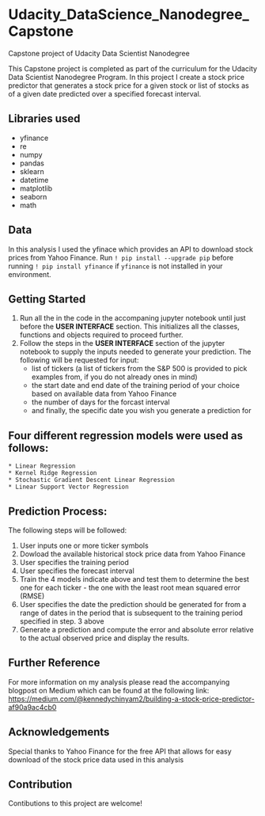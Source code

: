 # Udacity_DataScience_Nanodegree_Capstone
Capstone project of Udacity Data Scientist Nanodegree

This Capstone project is completed as part of the curriculum for the Udacity Data Scientist Nanodegree Program. In this project I create a stock price predictor that generates a stock price for a given stock or list of stocks as of a given date predicted over a specified forecast interval.

## Libraries used
 * yfinance
 * re
 * numpy
 * pandas
 * sklearn
 * datetime
 * matplotlib
 * seaborn
 * math

## Data
In this analysis I used the yfinace which provides an API to download stock prices from Yahoo Finance. 
Run ```! pip install --upgrade pip``` before running ```! pip install yfinance``` if ```yfinance``` is not installed in your environment.

## Getting Started
1. Run all the in the code in the accompaning jupyter notebook until just before the **USER INTERFACE** section. This initializes all the classes, functions and objects required to proceed further.
2. Follow the steps in the **USER INTERFACE** section of the jupyter notebook to supply the inputs needed to generate your prediction. The following will be requested for input:
    * list of tickers (a list of tickers from the S&P 500 is provided to pick examples from, if you do not already ones in mind)
    * the start date and end date of the training period of your choice based on available data from Yahoo Finance
    * the number of days for the forcast interval
    * and finally, the specific date you wish you generate a prediction for

## Four different regression models were used as follows:
    * Linear Regression
    * Kernel Ridge Regression
    * Stochastic Gradient Descent Linear Regression
    * Linear Support Vector Regression    
    
## Prediction Process:
The following steps will be followed:
1. User inputs one or more ticker symbols
2. Dowload the available historical stock price data from Yahoo Finance
3. User specifies the training period
4. User specifies the forecast interval
5. Train the 4 models indicate above and test them to determine the best one for each ticker - the one with the least root mean squared error (RMSE)
6. User specifies the date the prediction should be generated for from a range of dates in the period that is subsequent to the training period specified in step. 3 above
7. Generate a prediction and compute the error and absolute error relative to the actual observed price and display the results.

## Further Reference
For more information on my analysis please read the accompanying blogpost on Medium which can be found at the following link: https://medium.com/@kennedychinyam2/building-a-stock-price-predictor-af90a9ac4cb0
## Acknowledgements
Special thanks to Yahoo Finance for the free API that allows for easy download of the stock price data used in this analysis

## Contribution
Contibutions to this project are welcome!
